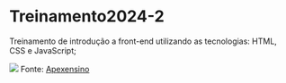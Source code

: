 # Treinamento2024-2

Treinamento de introdução a front-end utilizando as tecnologias: HTML, CSS e JavaScript;

<img src="https://apexensino.com.br/wp-content/uploads/2017/11/html-css-javascript.jpg">
Fonte: <a href="https://apexensino.com.br/base-da-programacao-front-end/">Apexensino</a>
